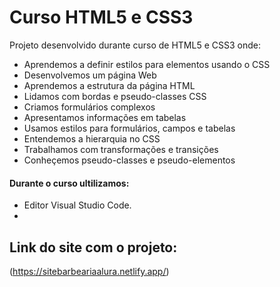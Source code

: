 # Curso HTML5 e CSS3

Projeto desenvolvido durante curso de HTML5 e CSS3 onde:

-   Aprendemos a definir estilos para elementos usando o CSS
-   Desenvolvemos um página Web
-   Aprendemos a estrutura da página HTML
-   Lidamos com bordas e pseudo-classes CSS
-   Criamos formulários complexos
-   Apresentamos informações em tabelas
-   Usamos estilos para formulários, campos e tabelas
-   Entendemos a hierarquia no CSS
-   Trabalhamos com transformações e transições
-   Conheçemos pseudo-classes e pseudo-elementos

#### Durante o curso ultilizamos:

- Editor Visual Studio Code.
- 
## Link do site com o projeto:

(https://sitebarbeariaalura.netlify.app/)